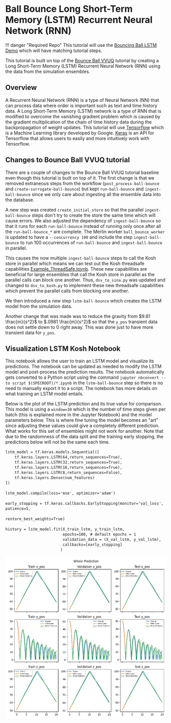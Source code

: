 # Ball Bounce Long Short-Term Memory (LSTM) Recurrent Neural Network (RNN)

!!! danger "Required Repo"
    This tutorial will use the [Bouncing Ball LSTM Demo](https://lc.llnl.gov/gitlab/weave/weave_demos/-/tree/main/CZ/ball_bounce_lstm) which will have matching tutorial steps.

This tutorial is built on top of the [Bounce Ball VVUQ](../bouncing_ball_vvuq/1_baseline_simulation.md) tutorial by creating a Long Short-Term Memory (LSTM) Recurrent Neural Network (RNN) using the data from the simulation ensembles.

## Overview

A Recurrent Neural Network (RNN) is a type of Neural Network (NN) that can process data where order is important such as text and time history data. A Long Short-Term Memory (LSTM) network is a type of RNN that is modified to overcome the vanishing gradient problem which is caused by the gradient multiplication of the chain of time history data during the backpropagation of weight updates. This tutorial will use [Tensorflow](https://www.tensorflow.org/) which is a Machine Learning library developed by Google. [Keras](https://keras.io/) is an API for Tensorflow that allows users to easily and more intuitively work with Tensorflow.

## Changes to Bounce Ball VVUQ tutorial

There are a couple of changes to the Bounce Ball VVUQ tutorial baseline even though this tutorial is built on top of it. The first change is that we removed extraneous steps from the workflow (`post_process-ball-bounce` and `create-surrogate-ball-bounce`) but kept `run-ball-bounce` and  `ingest-ball-bounce` since we only care about ingesting all the ensemble data into the database.

A new step was created `create_initial_store` so that the parallel `ingest-ball-bounce` steps don't try to create the store the same time which will cause errors. We also adjusted the dependency of `ingest-ball-bounce` so that it runs for each `run-ball-bounce` instead of running only once after all the `run-ball-bounce_*` are complete. The Merlin worker `ball_bounce_worker` is updated to have a `--concurrency 100` and include the step `ingest-ball-bounce` to run 100 occurrences of `run-ball-bounce` and `ingest-ball-bounce` in parallel.

This causes the now multiple `ingest-ball-bounce` steps to call the Kosh store in parallel which means we can test out the Kosh threadsafe capabilities [Example_ThreadSafe.ipynb](https://lc.llnl.gov/gitlab/ASCAML/kosh/-/blob/develop/examples/Example_ThreadSafe.ipynb?ref_type=heads). These new capabilities are beneficial for large ensembles that call the Kosh store in parallel as the parallel calls can block one another. Thus, `dsv_to_sina.py` was updated and changed to `dsv_to_kosh.py` to implement these new threadsafe capabilities which prevent the parallel calls from blocking one another.

We then introduced a new step `lstm-ball-bounce` which creates the LSTM model from the simulation data.

Another change that was made was to reduce the gravity from $9.81 \frac{m}{s^2}$ to $.0981 \frac{m}{s^2}$ so that the `y_pos` transient data does not settle down to 0 right away. This was done just to have more transient data for `y_pos`.

## Visualization LSTM Kosh Notebook

This notebook allows the user to train an LSTM model and visualize its predictions. The notebook can be updated as needed to modify the LSTM model and post-process the prediction results. The notebook automatically gets converted to a Python script using the command `jupyter nbconvert --to script $(SPECROOT)/*.ipynb` in the `lstm-ball-bounce` step so there is no need to manually export it to a script. The notebook has more details on what training an LSTM model entails.

Below is the plot of the LSTM prediction and its true value for comparison. This model is using a `window=30` which is the number of time steps given per batch (this is explained more in the Jupyter Notebook) and the model parameters below. This is where fine tuning the model becomes an "art" since adjusting these values could give a completely different prediction. What works for this set of ensembles might not work for another. Note that due to the randomness of the data split and the training early stopping, the predictions below will not be the same each time.

```
lstm_model = tf.keras.models.Sequential([
    tf.keras.layers.LSTM(64,return_sequences=True),
    tf.keras.layers.LSTM(32,return_sequences=True),
    tf.keras.layers.LSTM(16,return_sequences=True),
    tf.keras.layers.LSTM(8,return_sequences=False),
    tf.keras.layers.Dense(num_features)
])

lstm_model.compile(loss='mse', optimizer='adam')

early_stopping = tf.keras.callbacks.EarlyStopping(monitor='val_loss', patience=5,
                                                  restore_best_weights=True)

history = lstm_model.fit(X_train_lstm, y_train_lstm,
                         epochs=100, # default epochs = 1
                         validation_data = (X_val_lstm, y_val_lstm),
                         callbacks=[early_stopping]
                        )
```

![LSTM Prediction](../../../assets/images/CZ/bouncing_ball_lstm/acyclic_whole_prediction.png)